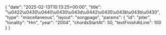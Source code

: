 {
    "date": "2025-02-13T10:13:25+00:00",
    "title": "\u0422\u0430\u0440\u0430\u043d\u0442\u0435\u043b\u043b\u0430",
    "type": "miscellaneous",
    "layout": "songpage",
    "params": {
        "id": "piter",
        "tonality": "Hm",
        "year": "2004",
        "chordsStartAt": 50,
        "textFinishAtLine": 100
    }
}